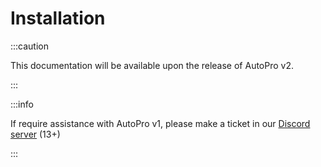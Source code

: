 # Installation

:::caution

This documentation will be available upon the release of AutoPro v2.

:::

:::info

If require assistance with AutoPro v1, please make a ticket in our [Discord server](https://whitehill.club/discord) (13+)

:::
